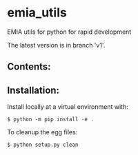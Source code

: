 # emia_utils
EMIA utils for python for rapid development

The latest version is in branch 'v1'.

## Contents: 


## Installation:
Install locally at a virtual environment with:

```
$ python -m pip install -e . 
```
To cleanup the egg files:

```
$ python setup.py clean     
```

